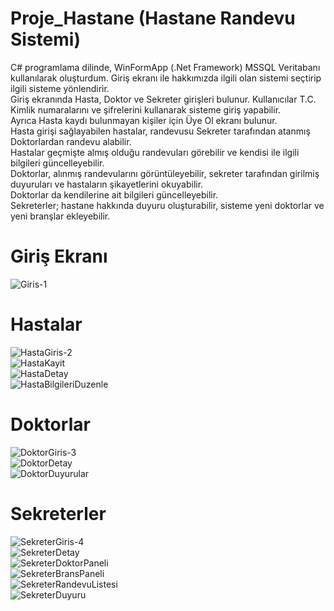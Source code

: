 # Proje_Hastane (Hastane Randevu Sistemi)
C# programlama dilinde, WinFormApp (.Net Framework) MSSQL Veritabanı kullanılarak oluşturdum. Giriş ekranı ile hakkımızda ilgili olan sistemi seçtirip ilgili sisteme yönlendirir.<br/>
Giriş ekranında Hasta, Doktor ve Sekreter girişleri bulunur. Kullanıcılar T.C. Kimlik numaralarını ve şifrelerini kullanarak sisteme giriş yapabilir.<br/>
Ayrıca Hasta kaydı bulunmayan kişiler için Üye Ol ekranı bulunur.<br/>
Hasta girişi sağlayabilen hastalar, randevusu Sekreter tarafından atanmış Doktorlardan randevu alabilir.<br/>
Hastalar geçmişte almış olduğu randevuları görebilir ve kendisi ile ilgili bilgileri güncelleyebilir.<br/>
Doktorlar, alınmış randevularını görüntüleyebilir, sekreter tarafından girilmiş duyuruları ve hastaların şikayetlerini okuyabilir.<br/>
Doktorlar da kendilerine ait bilgileri güncelleyebilir.<br/>
Sekreterler; hastane hakkında duyuru oluşturabilir, sisteme yeni doktorlar ve yeni branşlar ekleyebilir.<br/>

# Giriş Ekranı 
![Giris-1](https://github.com/user-attachments/assets/b23651f1-6fb8-4014-be8f-8193182287ef) <br/>

# Hastalar
![HastaGiris-2](https://github.com/user-attachments/assets/15fe3a1d-5ad6-4e70-b7f0-1a7729f4db26) <br/>
![HastaKayit](https://github.com/user-attachments/assets/e8b90670-2221-4d2a-a5ae-2c7d2f6fd6fb) <br/>
![HastaDetay](https://github.com/user-attachments/assets/528b66c5-a155-473e-aab5-b26ed4680ba8) <br/>
![HastaBilgileriDuzenle](https://github.com/user-attachments/assets/5f0233a2-ac2c-4881-9d2c-3bdbf0fb9203) <br/>
# Doktorlar

![DoktorGiris-3](https://github.com/user-attachments/assets/0c162188-d47a-4e0e-9603-3a5ada67753e) <br/>
![DoktorDetay](https://github.com/user-attachments/assets/fd34085e-e8ce-43c8-b0b2-66465ca0e008) <br/>
![DoktorDuyurular](https://github.com/user-attachments/assets/433d5719-b8a4-467b-bbf4-a5995dfdb787) <br/>

# Sekreterler
![SekreterGiris-4](https://github.com/user-attachments/assets/5c64dbcb-f194-4045-afc4-46630dfca34c) <br/>
![SekreterDetay](https://github.com/user-attachments/assets/388c76d0-0139-4f8f-b01f-4cb8e3665f81) <br/>
![SekreterDoktorPaneli](https://github.com/user-attachments/assets/d075202d-2c2c-4c06-ac26-74be4d9accdc) <br/>
![SekreterBransPaneli](https://github.com/user-attachments/assets/78f4500f-dc40-4162-bef8-1727a48e4995) <br/>
![SekreterRandevuListesi](https://github.com/user-attachments/assets/46d5080c-9c09-455c-9a2e-adba9478c37f) <br/>
![SekreterDuyuru](https://github.com/user-attachments/assets/e53c70fc-4821-45c4-8a7c-9a5e105ec43a) <br/>
